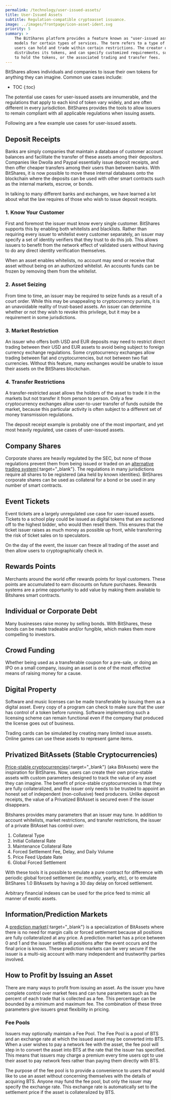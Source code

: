 ```yaml
---
permalink: /technology/user-issued-assets/
title: User-Issued Assets
subtitle: Regulation-compatible cryptoasset issuance.
image: ../images/frontpage/icon-asset-ident.svg
priority: 5
summary: >
    The BitShares platform provides a feature known as "user-issued assets" to help facilitate profitable business
    models for certain types of services. The term refers to a type of custom token registered on the platform, which
    users can hold and trade within certain restrictions. The creator of such an asset publically names, describes, and
    distributes its tokens, and can specify customized requirements, such as an approved whitelist of accounts permitted
    to hold the tokens, or the associated trading and transfer fees.
---
```

BitShares allows individuals and companies to issue their own tokens for anything they can imagine.  Common use cases
include:

* TOC
{:toc}

The potential use cases for user-issued assets are innumerable, and the regulations that apply to each kind of token vary
widely, and are often different in every jurisdiction.   BitShares provides the tools to allow issuers to remain compliant
with all applicable regulations when issuing assets.

Following are a few example use cases for user-issued assets.

## Deposit Receipts

Banks are simply companies that maintain a database of customer account balances and facilitate the transfer of these
assets among their depositors.   Companies like Dwolla and Paypal essentially issue deposit receipts, and then
offer cheaper transfers among their users than between banks.  With BitShares, it is now possible to move these
internal databases onto the blockchain where the deposits can be used with other smart contracts such as the internal
markets, escrow, or bonds.

In talking to many different banks and exchanges, we have learned a lot about what the law requires of those who wish
to issue deposit receipts.

### 1. Know Your Customer

First and foremost the issuer must know every single customer.  BitShares supports this by enabling both whitelists and
blacklists.  Rather than requiring every issuer to whitelist every customer separately, an issuer may specify a set of
identity verifiers that they trust to do this job.   This allows issuers to benefit from the network effect of validated
users without having to do any direct identity verification themselves.

When an asset enables whitelists, no account may send or receive that asset without being on an authorized whitelist.  An
accounts funds can be frozen by removing them from the whitelist.

### 2. Asset Seizing

From time to time, an issuer may be required to seize funds as a result of a court order.  While this may be unappealing
to cryptocurrency purists, it is an unavoidable reality of trust-based assets.  An issuer
can determine whether or not they wish to revoke this privilege, but it may be a requirement in some jurisdictions.

### 3. Market Restriction

An issuer who offers both USD and EUR deposits may need to restrict direct trading between their USD and EUR assets to
avoid being subject to foreign currency exchange regulations.  Some cryptocurrency exchanges allow trading between fiat and
cryptocurrencies, but not between two fiat currencies.   Without this feature, many exchanges would be unable to
issue their assets on the BitShares blockchain.

### 4. Transfer Restrictions

A transfer-restricted asset allows the holders of the asset to trade it in the markets but not transfer it from person
to person.   Only a few cryptocurrency exchanges allow user-to-user transfer of funds outside the market, because this
particular activity is often subject to a different set of money transmission regulations.

The deposit receipt example is probably one of the most important, and yet most heavily regulated, use cases of
user-issued assets.

## Company Shares

Corporate shares are heavily regulated by the SEC, but none of those regulations prevent them from being issued or
traded on an [alternative trading system](http://en.wikipedia.org/wiki/Alternative_trading_system){:target="_blank"}.
The regulations in many jurisdictions require all shares to be registered (aka held by known identities).   BitShares corporate
shares can be used as collateral for a bond or be used in any number of smart contracts.

## Event Tickets

Event tickets are a largely unregulated use case for user-issued assets.  Tickets to a school play
could be issued as digital tokens that are auctioned off to the highest bidder, who would then resell them.  This ensures
that the ticket issuer raises as much money as possible up front, while transferring the risk of ticket sales on to
speculators.

On the day of the event, the issuer can freeze all trading of the asset and then allow users to cryptographically check
in.

## Rewards Points

Merchants around the world offer rewards points for loyal customers.  These points are accumulated to
earn discounts on future purchases.  Rewards systems are a prime opportunity to add value by making them available to Bitshares smart contracts.

## Individual or Corporate Debt

Many businesses raise money by selling bonds.  With BitShares, these bonds can be made tradeable and/or fungible, which
makes them more compelling to investors.

## Crowd Funding

Whether being used as a transferable coupon for a pre-sale, or doing an IPO on a small company, issuing an asset is one
of the most effective means of raising money for a cause.

## Digital Property

Software and music licenses can be made transferable by issuing them as a digital asset.  Every copy of a program can
check to make sure that the user has control of a token before running.  Software implementing such a licensing scheme
can remain functional even if the company that produced the license goes out of business.

Trading cards can be simulated by creating many limited issue assets.   Online games can use these assets to represent
game items.

## Privatized BitAssets (Stable Cryptocurrencies)

[Price-stable cryptocurrencies](/technology/price-stable-cryptocurrencies){:target="_blank"} (aka BitAssets) were the inspiration
for BitShares.  Now, users can create their own price-stable assets with custom parameters designed to track the value of
any asset they can imagine.  The benefit of price-stable cryptocurrencies is that they are fully collateralized, and
the issuer only needs to be trusted to appoint an honest set of independent (non-collusive) feed producers.   Unlike
deposit receipts, the value of a Privatized BitAsset is secured even if the issuer disappears.

Bitshares provides many parameters that an issuer may tune.  In addition to account whitelists, market restrictions, and transfer
restrictions, the issuer of a private BitAsset has control over:

1. Collateral Type
2. Initial Collateral Rate
3. Maintenance Collateral Rate
4. Forced Settlement Fee, Delay, and Daily Volume
5. Price Feed Update Rate
6. Global Forced Settlement

With these tools it is possible to emulate a pure contract for difference with periodic global forced settlement (ie:
        monthly, yearly, etc), or to emulate BitShares 1.0 BitAssets by having a 30 day delay on forced settlement.

Arbitrary financial indexes can be used for the price feed to mimic all manner of exotic assets.

## Information/Prediction Markets

A [prediction market](http://en.wikipedia.org/wiki/Prediction_market){:target="_blank"} is a specialization of BitAssets where there is no
need for margin calls or forced settlement because all positions are fully collateralized at any price.   A prediction
market has a price between 0 and 1 and the issuer settles all positions after the event occurs and the final price is
known.   These prediction markets can be very secure if the issuer is a multi-sig account with many independent and
trustworthy parties involved.


## How to Profit by Issuing an Asset

There are many ways to profit from issuing an asset. As the issuer you have complete control over market fees and can
tune parameters such as the percent of each trade that is collected as a fee.  This percentage can be bounded by a
minimum and maximum fee.  The combination of these three parameters give issuers great flexibility in pricing.

### Fee Pools

Issuers may optionally maintain a Fee Pool.  The Fee Pool is a pool of BTS and an exchange rate at which the issued
asset may be converted into BTS.   When a user wishes to pay a network fee with the asset, the fee pool will step in to
convert the asset into BTS at the rate that the issuer has specified.  This means that issuers may charge a premium
every time users opt to use their asset to pay network fees rather than paying them directly with BTS.

The purpose of the fee pool is to provide a convenience to users that would like to use an asset without concerning
themselves with the details of acquiring BTS.  Anyone may fund the fee pool, but only the issuer may specify the
exchange rate.  This exchange rate is automatically set to the settlement price if the asset is collateralized by BTS.
